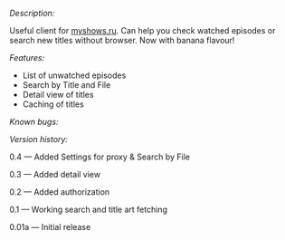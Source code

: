 *Description:*

Useful client for [myshows.ru](http://www.myshows.ru). Can help you check watched episodes or search new titles without browser. Now with banana flavour!

*Features:*
- List of unwatched episodes
- Search by Title and File
- Detail view of titles
- Caching of titles

*Known bugs:*

*Version history:*

0.4 — Added Settings for proxy & Search by File

0.3 — Added detail view

0.2 — Added authorization

0.1 — Working search and title art fetching

0.01a — Initial release
